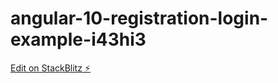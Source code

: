 # angular-10-registration-login-example-i43hi3

[Edit on StackBlitz ⚡️](https://stackblitz.com/edit/angular-10-registration-login-example-i43hi3)